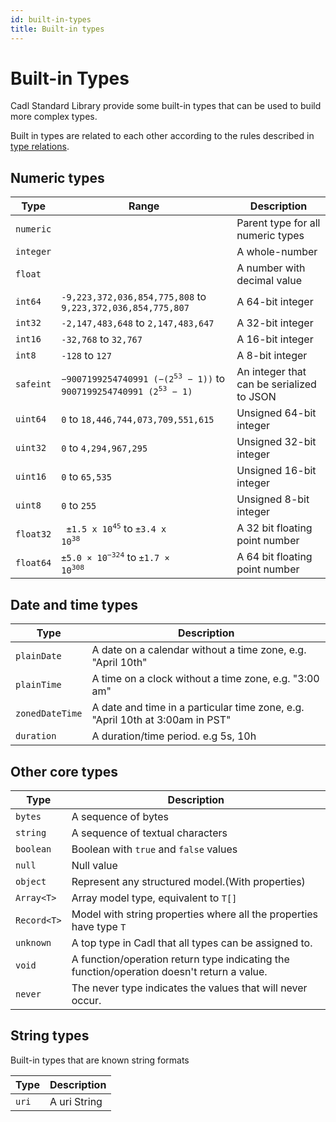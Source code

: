 ```yaml
---
id: built-in-types
title: Built-in types
---
```


# Built-in Types

Cadl Standard Library provide some built-in types that can be used to build more complex types.

Built in types are related to each other according to the rules described in [type relations](../language-basics/type-relations.md).

## Numeric types

| Type      | Range                                                                                                        | Description                               |
| --------- | ------------------------------------------------------------------------------------------------------------ | ----------------------------------------- |
| `numeric` |                                                                                                              | Parent type for all numeric types         |
| `integer` |                                                                                                              | A whole-number                            |
| `float`   |                                                                                                              | A number with decimal value               |
| `int64`   | `-9,223,372,036,854,775,808` to `9,223,372,036,854,775,807`                                                  | A 64-bit integer                          |
| `int32`   | `-2,147,483,648` to `2,147,483,647`                                                                          | A 32-bit integer                          |
| `int16`   | `-32,768` to `32,767`                                                                                        | A 16-bit integer                          |
| `int8`    | `-128` to `127`                                                                                              | A 8-bit integer                           |
| `safeint` | <code>−9007199254740991 (−(2<sup>53</sup> − 1))</code> to <code>9007199254740991 (2<sup>53</sup> − 1)</code> | An integer that can be serialized to JSON |
| `uint64`  | `0` to `18,446,744,073,709,551,615`                                                                          | Unsigned 64-bit integer                   |
| `uint32`  | `0` to `4,294,967,295`                                                                                       | Unsigned 32-bit integer                   |
| `uint16`  | `0` to `65,535`                                                                                              | Unsigned 16-bit integer                   |
| `uint8`   | `0` to `255 `                                                                                                | Unsigned 8-bit integer                    |
| `float32` | <code> ±1.5 x 10<sup>45</sup></code> to <code>±3.4 x 10<sup>38</sup></code>                                  | A 32 bit floating point number            |
| `float64` | <code>±5.0 × 10<sup>−324</sup></code> to <code>±1.7 × 10<sup>308</sup></code>                                | A 64 bit floating point number            |

## Date and time types

| Type            | Description                                                                   |
| --------------- | ----------------------------------------------------------------------------- |
| `plainDate`     | A date on a calendar without a time zone, e.g. "April 10th"                   |
| `plainTime`     | A time on a clock without a time zone, e.g. "3:00 am"                         |
| `zonedDateTime` | A date and time in a particular time zone, e.g. "April 10th at 3:00am in PST" |
| `duration`      | A duration/time period. e.g 5s, 10h                                           |

## Other core types

| Type        | Description                                                                                |
| ----------- | ------------------------------------------------------------------------------------------ |
| `bytes`     | A sequence of bytes                                                                        |
| `string`    | A sequence of textual characters                                                           |
| `boolean`   | Boolean with `true` and `false` values                                                     |
| `null`      | Null value                                                                                 |
| `object`    | Represent any structured model.(With properties)                                           |
| `Array<T>`  | Array model type, equivalent to `T[]`                                                      |
| `Record<T>` | Model with string properties where all the properties have type `T`                        |
| `unknown`   | A top type in Cadl that all types can be assigned to.                                      |
| `void`      | A function/operation return type indicating the function/operation doesn't return a value. |
| `never`     | The never type indicates the values that will never occur.                                 |

## String types

Built-in types that are known string formats

| Type  | Description  |
| ----- | ------------ |
| `uri` | A uri String |
